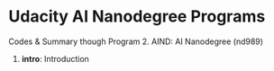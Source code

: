 # Udacity AI Nanodegree Programs
Codes & Summary though Program
2. AIND: AI Nanodegree (nd989)
   1. **intro**: Introduction